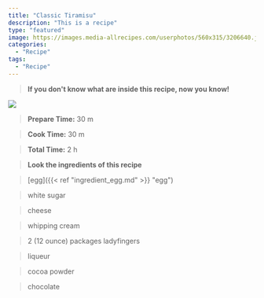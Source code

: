 ```yaml
---
title: "Classic Tiramisu"
description: "This is a recipe"
type: "featured"
image: https://images.media-allrecipes.com/userphotos/560x315/3206640.jpg
categories: 
  - "Recipe"
tags: 
  - "Recipe"
---
```



>**If you don't know what are inside this recipe, now you know!**

![](../images/Recipes-Banner.jpg)
> **Prepare Time:** 30 m


> **Cook Time:** 30 m


> **Total Time:** 2 h

> **Look the ingredients of this recipe**

> [egg]({{< ref "ingredient_egg.md" >}} "egg")

> white sugar

> cheese

> whipping cream

> 2 (12 ounce) packages ladyfingers

> liqueur

> cocoa powder

> chocolate


